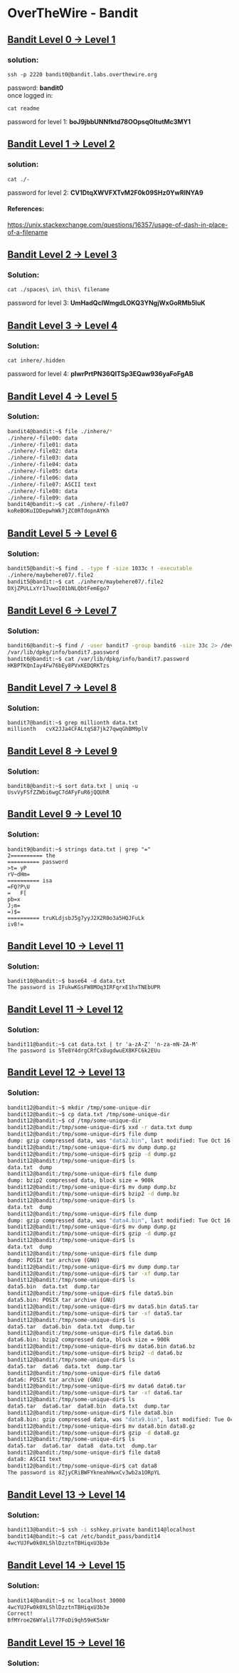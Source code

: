 # OverTheWire - Bandit

## [Bandit Level 0 → Level 1](http://overthewire.org/wargames/bandit/bandit1.html)

### solution:
```
ssh -p 2220 bandit0@bandit.labs.overthewire.org
```
password: **bandit0**<br>
once logged in:
```
cat readme
```
 password for level 1: **boJ9jbbUNNfktd78OOpsqOltutMc3MY1**

## [Bandit Level 1 → Level 2](http://overthewire.org/wargames/bandit/bandit2.html)

### solution:
```
cat ./-
```
password for level 2: **CV1DtqXWVFXTvM2F0k09SHz0YwRINYA9**

#### References:
https://unix.stackexchange.com/questions/16357/usage-of-dash-in-place-of-a-filename

## [Bandit Level 2 → Level 3](http://overthewire.org/wargames/bandit/bandit3.html)

### Solution:
```
cat ./spaces\ in\ this\ filename
```
password for level 3: **UmHadQclWmgdLOKQ3YNgjWxGoRMb5luK**

## [Bandit Level 3 → Level 4](http://overthewire.org/wargames/bandit/bandit4.html)

### Solution:
```
cat inhere/.hidden
```
password for level 4: **pIwrPrtPN36QITSp3EQaw936yaFoFgAB**

## [Bandit Level 4 → Level 5](http://overthewire.org/wargames/bandit/bandit5.html)

### Solution:
```bash
bandit4@bandit:~$ file ./inhere/*
./inhere/-file00: data
./inhere/-file01: data
./inhere/-file02: data
./inhere/-file03: data
./inhere/-file04: data
./inhere/-file05: data
./inhere/-file06: data
./inhere/-file07: ASCII text
./inhere/-file08: data
./inhere/-file09: data
bandit4@bandit:~$ cat ./inhere/-file07 
koReBOKuIDDepwhWk7jZC0RTdopnAYKh
```

## [Bandit Level 5 → Level 6](http://overthewire.org/wargames/bandit/bandit6.html)

### Solution:
```bash
bandit5@bandit:~$ find . -type f -size 1033c ! -executable 
./inhere/maybehere07/.file2
bandit5@bandit:~$ cat ./inhere/maybehere07/.file2
DXjZPULLxYr17uwoI01bNLQbtFemEgo7
```

## [Bandit Level 6 → Level 7](http://overthewire.org/wargames/bandit/bandit7.html)

### Solution:
```bash
bandit6@bandit:~$ find / -user bandit7 -group bandit6 -size 33c 2> /dev/null
/var/lib/dpkg/info/bandit7.password
bandit6@bandit:~$ cat /var/lib/dpkg/info/bandit7.password 
HKBPTKQnIay4Fw76bEy8PVxKEDQRKTzs
```

## [Bandit Level 7 → Level 8](http://overthewire.org/wargames/bandit/bandit8.html)

### Solution:
```
bandit7@bandit:~$ grep millionth data.txt 
millionth	cvX2JJa4CFALtqS87jk27qwqGhBM9plV
```

## [Bandit Level 8 → Level 9](http://overthewire.org/wargames/bandit/bandit9.html)

### Solution:
```
bandit8@bandit:~$ sort data.txt | uniq -u
UsvVyFSfZZWbi6wgC7dAFyFuR6jQQUhR
```

## [Bandit Level 9 → Level 10](http://overthewire.org/wargames/bandit/bandit10.html)

### Solution:
```
bandit9@bandit:~$ strings data.txt | grep "="
2========== the
========== password
>t=	yP
rV~dHm=
========== isa
=FQ?P\U
=	F[
pb=x
J;m=
=)$=
========== truKLdjsbJ5g7yyJ2X2R0o3a5HQJFuLk
iv8!=
```

## [Bandit Level 10 → Level 11](http://overthewire.org/wargames/bandit/bandit11.html)

### Solution:
```
bandit10@bandit:~$ base64 -d data.txt 
The password is IFukwKGsFW8MOq3IRFqrxE1hxTNEbUPR
```

## [Bandit Level 11 → Level 12](http://overthewire.org/wargames/bandit/bandit12.html)

### Solution:
```
bandit11@bandit:~$ cat data.txt | tr 'a-zA-Z' 'n-za-mN-ZA-M'
The password is 5Te8Y4drgCRfCx8ugdwuEX8KFC6k2EUu
```

## [Bandit Level 12 → Level 13](http://overthewire.org/wargames/bandit/bandit13.html)

### Solution:
```bash
bandit12@bandit:~$ mkdir /tmp/some-unique-dir
bandit12@bandit:~$ cp data.txt /tmp/some-unique-dir
bandit12@bandit:~$ cd /tmp/some-unique-dir
bandit12@bandit:/tmp/some-unique-dir$ xxd -r data.txt dump
bandit12@bandit:/tmp/some-unique-dir$ file dump
dump: gzip compressed data, was "data2.bin", last modified: Tue Oct 16 12:00:23 2018, max compression, from Unix
bandit12@bandit:/tmp/some-unique-dir$ mv dump dump.gz
bandit12@bandit:/tmp/some-unique-dir$ gzip -d dump.gz 
bandit12@bandit:/tmp/some-unique-dir$ ls
data.txt  dump
bandit12@bandit:/tmp/some-unique-dir$ file dump
dump: bzip2 compressed data, block size = 900k
bandit12@bandit:/tmp/some-unique-dir$ mv dump dump.bz
bandit12@bandit:/tmp/some-unique-dir$ bzip2 -d dump.bz
bandit12@bandit:/tmp/some-unique-dir$ ls
data.txt  dump
bandit12@bandit:/tmp/some-unique-dir$ file dump
dump: gzip compressed data, was "data4.bin", last modified: Tue Oct 16 12:00:23 2018, max compression, from Unix
bandit12@bandit:/tmp/some-unique-dir$ mv dump dump.gz
bandit12@bandit:/tmp/some-unique-dir$ gzip -d dump.gz 
bandit12@bandit:/tmp/some-unique-dir$ ls
data.txt  dump
bandit12@bandit:/tmp/some-unique-dir$ file dump
dump: POSIX tar archive (GNU)
bandit12@bandit:/tmp/some-unique-dir$ mv dump dump.tar
bandit12@bandit:/tmp/some-unique-dir$ tar -xf dump.tar 
bandit12@bandit:/tmp/some-unique-dir$ ls
data5.bin  data.txt  dump.tar
bandit12@bandit:/tmp/some-unique-dir$ file data5.bin 
data5.bin: POSIX tar archive (GNU)
bandit12@bandit:/tmp/some-unique-dir$ mv data5.bin data5.tar
bandit12@bandit:/tmp/some-unique-dir$ tar -xf data5.tar
bandit12@bandit:/tmp/some-unique-dir$ ls
data5.tar  data6.bin  data.txt  dump.tar
bandit12@bandit:/tmp/some-unique-dir$ file data6.bin
data6.bin: bzip2 compressed data, block size = 900k
bandit12@bandit:/tmp/some-unique-dir$ mv data6.bin data6.bz
bandit12@bandit:/tmp/some-unique-dir$ bzip2 -d data6.bz
bandit12@bandit:/tmp/some-unique-dir$ ls
data5.tar  data6  data.txt  dump.tar
bandit12@bandit:/tmp/some-unique-dir$ file data6
data6: POSIX tar archive (GNU)
bandit12@bandit:/tmp/some-unique-dir$ mv data6 data6.tar
bandit12@bandit:/tmp/some-unique-dir$ tar -xf data6.tar 
bandit12@bandit:/tmp/some-unique-dir$ ls
data5.tar  data6.tar  data8.bin  data.txt  dump.tar
bandit12@bandit:/tmp/some-unique-dir$ file data8.bin 
data8.bin: gzip compressed data, was "data9.bin", last modified: Tue Oct 16 12:00:23 2018, max compression, from Unix
bandit12@bandit:/tmp/some-unique-dir$ mv data8.bin data8.gz
bandit12@bandit:/tmp/some-unique-dir$ gzip -d data8.gz 
bandit12@bandit:/tmp/some-unique-dir$ ls
data5.tar  data6.tar  data8  data.txt  dump.tar
bandit12@bandit:/tmp/some-unique-dir$ file data8
data8: ASCII text
bandit12@bandit:/tmp/some-unique-dir$ cat data8
The password is 8ZjyCRiBWFYkneahHwxCv3wb2a1ORpYL
```

## [Bandit Level 13 → Level 14](http://overthewire.org/wargames/bandit/bandit14.html)

### Solution:
```bash
bandit13@bandit:~$ ssh -i sshkey.private bandit14@localhost
bandit14@bandit:~$ cat /etc/bandit_pass/bandit14 
4wcYUJFw0k0XLShlDzztnTBHiqxU3b3e
```

## [Bandit Level 14 → Level 15](http://overthewire.org/wargames/bandit/bandit15.html)

### Solution:
```bash
bandit14@bandit:~$ nc localhost 30000
4wcYUJFw0k0XLShlDzztnTBHiqxU3b3e
Correct!
BfMYroe26WYalil77FoDi9qh59eK5xNr
```

## [Bandit Level 15 → Level 16](http://overthewire.org/wargames/bandit/bandit16.html)

### Solution: